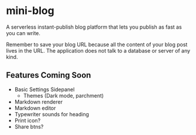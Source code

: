 # mini-blog
A serverless instant-publish blog platform that lets you publish as fast as you can write.

Remember to save your blog URL because all the content of your blog post lives in the URL. The application does not talk to a database or server of any kind.
## Features Coming Soon
 - Basic Settings Sidepanel
     - Themes (Dark mode, parchment)
 - Markdown renderer
 - Markdown editor
 - Typewriter sounds for heading
 - Print icon?
 - Share btns?
